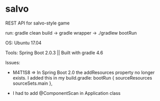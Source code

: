 # salvo
REST API for salvo-style game

run: gradle clean build -> gradle wrapper -> ./gradlew bootRun

OS: Ubuntu 17.04

Tools:
Spring Boot 2.0.3 || Built with gradle 4.6


Issues:

- M4T1S8 => In Spring Boot 2.0 the addResources property no longer exists.
I added this in my build.gradle:
bootRun {
	sourceResources sourceSets.main
},

- I  had to add @ComponentScan in Application class
